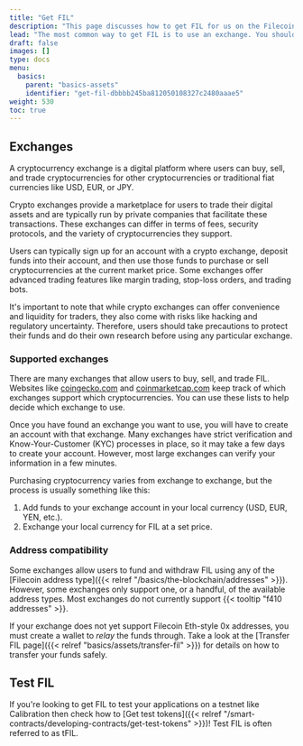 ```yaml
---
title: "Get FIL"
description: "This page discusses how to get FIL for us on the Filecoin network."
lead: "The most common way to get FIL is to use an exchange. You should be aware of some specific steps when trying to transfer FIL from an exchange to your wallet."
draft: false
images: []
type: docs
menu:
  basics:
    parent: "basics-assets"
    identifier: "get-fil-dbbbb245ba812050108327c2480aaae5"
weight: 530
toc: true
---
```


## Exchanges

A cryptocurrency exchange is a digital platform where users can buy, sell, and trade cryptocurrencies for other cryptocurrencies or traditional fiat currencies like USD, EUR, or JPY.

Crypto exchanges provide a marketplace for users to trade their digital assets and are typically run by private companies that facilitate these transactions. These exchanges can differ in terms of fees, security protocols, and the variety of cryptocurrencies they support.

Users can typically sign up for an account with a crypto exchange, deposit funds into their account, and then use those funds to purchase or sell cryptocurrencies at the current market price. Some exchanges offer advanced trading features like margin trading, stop-loss orders, and trading bots.

It's important to note that while crypto exchanges can offer convenience and liquidity for traders, they also come with risks like hacking and regulatory uncertainty. Therefore, users should take precautions to protect their funds and do their own research before using any particular exchange.

### Supported exchanges

There are many exchanges that allow users to buy, sell, and trade FIL. Websites like [coingecko.com](https://www.coingecko.com/) and [coinmarketcap.com](https://coinmarketcap.com/currencies/filecoin/markets/) keep track of which exchanges support which cryptocurrencies. You can use these lists to help decide which exchange to use.

Once you have found an exchange you want to use, you will have to create an account with that exchange. Many exchanges have strict verification and Know-Your-Customer (KYC) processes in place, so it may take a few days to create your account. However, most large exchanges can verify your information in a few minutes.

Purchasing cryptocurrency varies from exchange to exchange, but the process is usually something like this:

1. Add funds to your exchange account in your local currency (USD, EUR, YEN, etc.).
1. Exchange your local currency for FIL at a set price.


### Address compatibility

Some exchanges allow users to fund and withdraw FIL using any of the [Filecoin address type]({{< relref "/basics/the-blockchain/addresses" >}}). However, some exchanges only support one, or a handful, of the available address types. Most exchanges do not currently support {{< tooltip "f410 addresses" >}}.

If your exchange does not yet support Filecoin Eth-style 0x addresses, you must create a wallet to _relay_ the funds through. Take a look at the [Transfer FIL page]({{< relref "basics/assets/transfer-fil" >}}) for details on how to transfer your funds safely.

## Test FIL

If you're looking to get FIL to test your applications on a testnet like Calibration then check how to [Get test tokens]({{< relref "/smart-contracts/developing-contracts/get-test-tokens" >}})! Test FIL is often referred to as tFIL.
